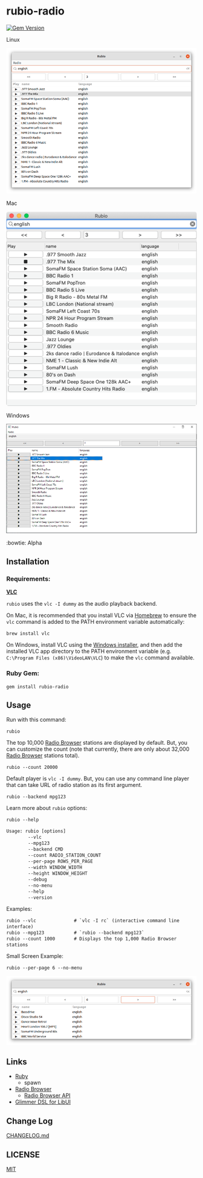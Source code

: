 # rubio-radio
[![Gem Version](https://badge.fury.io/rb/rubio-radio.svg)](https://badge.fury.io/rb/rubio-radio)

Linux

![linux screenshot](screenshots/rubio-radio-linux.png)

Mac

![mac screenshot](screenshots/rubio-radio-mac.png)

Windows

![windows screenshot](screenshots/rubio-radio-windows.png)

:bowtie: Alpha

## Installation

### Requirements:

**[VLC](https://github.com/videolan/vlc)**

`rubio` uses the `vlc -I dummy` as the audio playback backend.

On Mac, it is recommended that you install VLC via [Homebrew](https://brew.sh/) to ensure the `vlc` command is added to the PATH environment variable automatically:

```
brew install vlc
```

On Windows, install VLC using the [Windows installer](https://www.videolan.org/vlc/download-windows.html), and then add the installed VLC app directory to the PATH environment variable (e.g. `C:\Program Files (x86)\VideoLAN\VLC`) to make the `vlc` command available.

### Ruby Gem:

```
gem install rubio-radio
```

## Usage

Run with this command:

```
rubio
```

The top 10,000 [Radio Browser](https://www.radio-browser.info/) stations are displayed by default. But, you can customize the count (note that currently, there are only about 32,000 [Radio Browser](https://www.radio-browser.info/) stations total).

```
rubio --count 20000
```

Default player is `vlc -I dummy`. But, you can use any command line player that can take URL of radio station as its first argument.

```
rubio --backend mpg123
```

Learn more about `rubio` options:

```
rubio --help
```

```
Usage: rubio [options]
        --vlc
        --mpg123
        --backend CMD
        --count RADIO_STATION_COUNT
        --per-page ROWS_PER_PAGE
        --width WINDOW_WIDTH
        --height WINDOW_HEIGHT
        --debug
        --no-menu
        --help
        --version
```

Examples:

```
rubio --vlc              # `vlc -I rc` (interactive command line interface)
rubio --mpg123           # `rubio --backend mpg123`
rubio --count 1000       # Displays the top 1,000 Radio Browser stations
```

Small Screen Example:

```
rubio --per-page 6 --no-menu
```

![linux screenshot](screenshots/rubio-radio-linux-example-small.png)

## Links

* [Ruby](https://github.com/ruby/ruby)
  * spawn
* [Radio Browser](https://www.radio-browser.info/)
  * [Radio Browser API](https://de1.api.radio-browser.info/)
* [Glimmer DSL for LibUI](https://github.com/AndyObtiva/glimmer-dsl-libui)

## Change Log

[CHANGELOG.md](CHANGELOG.md)

## LICENSE

[MIT](LICENSE.txt)
